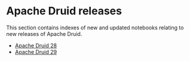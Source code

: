 # Apache Druid releases

This section contains indexes of new and updated notebooks relating to new releases of Apache Druid.

* [Apache Druid 28](druid-28.md)
* [Apache Druid 29](druid-29.md)